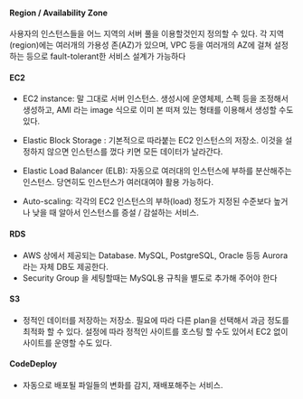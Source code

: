 #### Region / Availability Zone
사용자의 인스턴스들을 어느 지역의 서버 풀을 이용할것인지 정의할 수 있다. 각 지역(region)에는 여러개의 가용성 존(AZ)가 있으며, VPC 등을 여러개의 AZ에 걸쳐 설정하는 등으로 fault-tolerant한 서비스 설계가 가능하다

#### EC2
* EC2 instance: 말 그대로 서버 인스턴스. 생성시에 운영체제, 스펙 등을 조정해서 생성하고, AMI 라는 image 식으로 이미 본 떠져 있는 형태를 이용해서 생성할 수도 있다.

* Elastic Block Storage : 기본적으로 따라붙는 EC2 인스턴스의 저장소. 이것을 설정하지 않으면 인스턴스를 껐다 키면 모든 데이터가 날라간다.

* Elastic Load Balancer (ELB): 자동으로 여러대의 인스턴스에 부하를 분산해주는 인스턴스. 당연히도 인스턴스가 여러대여야 활용 가능하다.

* Auto-scaling: 각각의 EC2 인스턴스의 부하(load) 정도가 지정된 수준보다 높거나 낮을 때 알아서 인스턴스를 증설 / 감설하는 서비스.

#### RDS
* AWS 상에서 제공되는 Database. MySQL, PostgreSQL, Oracle 등등 Aurora라는 자체 DB도 제공한다.
* Security Group 을 세팅할때는 MySQL용 규칙을 별도로 추가해 주어야 한다

#### S3
* 정적인 데이터를 저장하는 저장소. 필요에 따라 다른 plan을 선택해서 과금 정도를 최적화 할 수 있다.
설정에 따라 정적인 사이트를 호스팅 할 수도 있어서 EC2 없이 사이트를 운영할 수도 있다.

#### CodeDeploy
* 자동으로 배포될 파일들의 변화를 감지, 재배포해주는 서비스.
